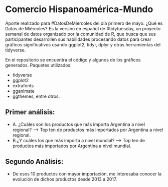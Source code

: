 # Comercio Hispanoamérica-Mundo
Aporte realizado para #DatosDeMiercoles del día primero de mayo. ¿Qué es Datos de Miércoles? Es la versión en español de #tidytuesday, un proyecto semanal de datos organizado por la comunidad de R, que busca que sus participantes desarrollen sus habilidades procesando datos para crear gráficos significativos usando ggplot2, tidyr, dplyr y otras herramientas del tidyverse.

En el repositorio se encuentra el código y algunos de los gráficos generados. Paquetes utilizados: 
* tidyverse 
* ggplot2 
* extrafonts
* gganimate 
* ggthemes, entre otros. 
## Primer análisis: 
- A. ¿Cuáles son los productos que más importa Argentina a nivel regional? --> Top ten de productos más importados por Argentina a nivel regional.
- B.¿Y cuáles los que más importa a nivel mundial? --> Top ten de productos más importados por Argentina a nivel mundial.

## Segundo Análisis: 
- De esos 10 productos con mayor importación, me interesaba conocer la evolución de dichos productos desde 2013 a 2017. 
